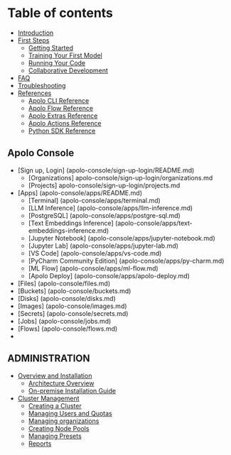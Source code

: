 # Table of contents

* [Introduction](README.md)
* [First Steps](first-steps/README.md)
  * [Getting Started](first-steps/getting-started.md)
  * [Training Your First Model](first-steps/training-your-first-model.md)
  * [Running Your Code](first-steps/running-your-code.md)
  * [Collaborative Development](first-steps/collaborative-development.md)
* [FAQ](faq.md)
* [Troubleshooting](troubleshooting.md)
* [References](references/README.md)
  * [Apolo CLI Reference](https://app.gitbook.com/o/-MMLX64i1AQdS3ehf2Kg/s/-MOkWy7dB5MDbkSII8iF/)
  * [Apolo Flow Reference](https://app.gitbook.com/o/-MMLX64i1AQdS3ehf2Kg/s/-MMLOF\_FqiWBMcOdY8cj/)
  * [Apolo Extras Reference](https://docs.apolo.us/neu-ro-extras-reference)
  * [Apolo Actions Reference](https://app.gitbook.com/o/-MMLX64i1AQdS3ehf2Kg/s/-Mb\_NcLuFCRM9bTy2KI0/)
  * [Python SDK Reference](https://apolo-sdk.readthedocs.io)

## Apolo Console <a href="#core" id="core"></a>

* [Sign up, Login] (apolo-console/sign-up-login/README.md)
  * [Organizations] apolo-console/sign-up-login/organizations.md
  * [Projects] apolo-console/sign-up-login/projects.md
* [Apps] (apolo-console/apps/README.md)
  * [Terminal] (apolo-console/apps/terminal.md)
  * [LLM Inference] (apolo-console/apps/llm-inference.md)
  * [PostgreSQL] (apolo-console/apps/postgre-sql.md)
  * [Text Embeddings Inference] (apolo-console/apps/text-embeddings-inference.md)
  * [Jupyter Notebook] (apolo-console/apps/jupyter-notebook.md)
  * [Jupyter Lab] (apolo-console/apps/jupyter-lab.md)
  * [VS Code] (apolo-console/apps/vs-code.md)
  * [PyCharm Community Edition] (apolo-console/apps/py-charm.md)
  * [ML Flow] (apolo-console/apps/ml-flow.md)
  * [Apolo Deploy] (apolo-console/apps/apolo-deploy.md)
* [Files] (apolo-console/files.md)
* [Buckets] (apolo-console/buckets.md)
* [Disks] (apolo-console/disks.md)
* [Images] (apolo-console/images.md)
* [Secrets] (apolo-console/secrets.md)
* [Jobs] (apolo-console/jobs.md)
* [Flows] (apolo-console/flows.md)
* 
<!--
* [Platform Overview](core/platform-overview.md)
* [Clusters, Organizations, Projects and Roles](core/clusters-and-roles/README.md)
  * [Clusters](core/clusters-and-roles/clusters-resources.md)
  * [Organizations](core/clusters-and-roles/organizations.md)
  * [Projects](core/clusters-and-roles/projects.md)
  * [Roles](core/clusters-and-roles/roles.md)
* [Platform Storage](core/platform-storage/README.md)
  * [Storage](core/platform-storage/storage.md)
  * [Disks](core/platform-storage/disks.md)
  * [Buckets](core/platform-storage/buckets.md)
* [Working with the Platform](core/working-with-the-platform/README.md)
  * [Flows](core/working-with-the-platform/projects.md)
  * [Environments (Docker images)](core/working-with-the-platform/environments-docker-images.md)
  * [Jobs](core/working-with-the-platform/jobs.md)
  * [Secrets](core/working-with-the-platform/secrets.md)
* [Specific Tasks](core/specific-tasks/README.md)
  * [Accessing a job protected by platform SSO](core/specific-tasks/accessing-a-job-hidden-behind-the-platforms-auth.md)
-->

<!--
## Apolo Apolo Console <a href="#web" id="web"></a>

* [Terminal](web/terminal.md)
* [Working with Jupyter](web/working-with-jupyter/README.md)
  * [Jupyter Notebooks](web/working-with-jupyter/jupyter-notebooks.md)
  * [Jupyter Lab](web/working-with-jupyter/jupyterlab.md)
-->

<!--
## Apolo Toolbox <a href="#toolbox" id="toolbox"></a>

* [Remote Debugging](toolbox/remote-debugging/README.md)
  * [Remote Debugging with PyCharm Professional](toolbox/remote-debugging/remote-debugging-with-pycharm-professional.md)
  * [Remote Debugging with VS Code](toolbox/remote-debugging/remote-debugging-with-vs-code.md)
* [Experiment Tracking](toolbox/experiment-tracking/README.md)
  * [Experiment Tracking with TensorBoard](toolbox/experiment-tracking/experiment-tracking-with-tensorboard.md)
  * [Experiment Tracking with Weights & Biases](toolbox/experiment-tracking/experiment-tracking-with-weights-and-biases.md)
  * [Using MLFlow](toolbox/experiment-tracking/using-mlflow.md)
* [Hyperparameter Tuning](toolbox/hyperparameter-tuning/README.md)
  * [Hyperparameter Tuning with NNI](toolbox/hyperparameter-tuning/using-nni-for-hyper-parameter-tuning.md)
  * [Hyperparameter Tuning with Weights & Biases](toolbox/hyperparameter-tuning/hyperparameter-tuning-with-weights-and-biases.md)
* [Serving and Deploying](toolbox/serving-and-deploying/README.md)
  * [Serving Models With Model Deployment Controller](toolbox/serving-and-deploying/serving-models-with-model-deployment-controller.md)
  * [Deploying with Seldon](toolbox/serving-and-deploying/deploying-with-seldon.md)
  * [Serving Models with TorchServe](toolbox/serving-and-deploying/serving-models-with-torch-serve.md)
* [Working With the Sandbox](toolbox/working-with-the-sandbox/README.md)
  * [Training Pipeline with Label Studio and Pachyderm](toolbox/working-with-the-sandbox/training-pipeline-with-label-studio-and-pachyderm.md)
  * [Testing Models with Locust](toolbox/working-with-the-sandbox/testing-models-with-locust.md)
  * [Running Elastic Horovod Training](toolbox/working-with-the-sandbox/running-elastic-horovod-training.md)
  * [Deploying models with MLflow2Seldon](toolbox/working-with-the-sandbox/deploying-models-with-mlflow2seldon.md)
  * [Running RAPIDS](toolbox/working-with-the-sandbox/running-rapids.md)
  * [Model output explanation with SHAP](toolbox/working-with-the-sandbox/model-output-explanation-with-shap.md)
* [Distributed workloads](toolbox/distributed-workloads/README.md)
  * [Distributed Training in PyTorch](toolbox/distributed-workloads/distributed-training-in-pytorch.md)
  * [Running Apache Spark workloads](toolbox/distributed-workloads/running-apache-spark-workloads.md)
* [CI with GitHub Actions](toolbox/ci-with-github-actions.md)
-->

## ADMINISTRATION

* [Overview and Installation](administration/overview-and-installation/README.md)
  * [Architecture Overview](administration/overview-and-installation/architecture-overview.md)
  * [On-premise Installation Guide](administration/overview-and-installation/on-premise-installation-guide.md)
* [Cluster Management](administration/cluster-management/README.md)
  * [Creating a Cluster](administration/cluster-management/creating-a-cluster.md)
  * [Managing Users and Quotas](administration/cluster-management/managing-users-and-quotas.md)
  * [Managing organizations](administration/cluster-management/managing-organizations.md)
  * [Creating Node Pools](administration/cluster-management/creating-node-pools.md)
  * [Managing Presets](administration/cluster-management/managing-presets.md)
  * [Reports](administration/cluster-management/reports.md)
